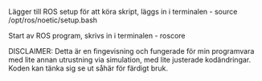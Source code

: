 Lägger till ROS setup för att köra skript, läggs in i terminalen - source /opt/ros/noetic/setup.bash

Start av ROS program, skrivs in i terminalen - roscore

DISCLAIMER: Detta är en fingevisning och fungerade för min programvara med lite annan utrustning via simulation, med lite justerade kodändringar. Koden kan tänka sig se ut såhär för färdigt bruk.
